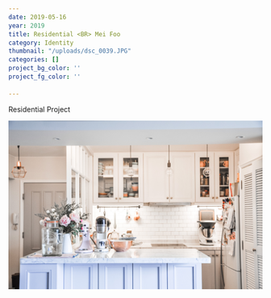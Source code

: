 ```yaml
---
date: 2019-05-16
year: 2019
title: Residential <BR> Mei Foo
category: Identity
thumbnail: "/uploads/dsc_0039.JPG"
categories: []
project_bg_color: ''
project_fg_color: ''

---
```

Residential Project

![](/uploads/dsc_0039.JPG)
